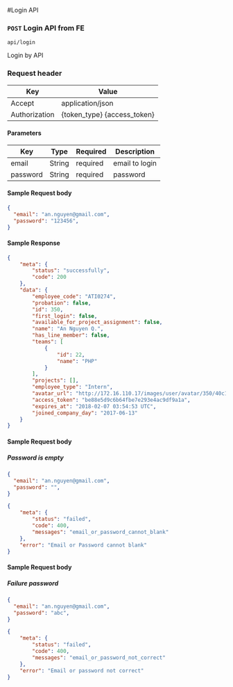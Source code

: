 #Login API
### `POST` Login API from FE
```
api/login
```
Login by API
### Request header
|Key|Value|
|---|---|
| Accept | application/json |
| Authorization | {token_type} {access_token} |

#### Parameters
| Key | Type | Required | Description |
|---|---|---|---|
| email | String | required | email to login |
| password | String | required | password |

#### Sample Request body
```json
{
  "email": "an.nguyen@gmail.com",
  "password": "123456",
}
```
#### Sample Response
```json
{
    "meta": {
        "status": "successfully",
        "code": 200
    },
    "data": {
        "employee_code": "ATI0274",
        "probation": false,
        "id": 350,
        "first_login": false,
        "available_for_project_assignment": false,
        "name": "An Nguyen Q.",
        "has_line_member": false,
        "teams": [
            {
                "id": 22,
                "name": "PHP"
            }
        ],
        "projects": [],
        "employee_type": "Intern",
        "avatar_url": "http://172.16.110.17/images/user/avatar/350/40c1fc7286.png",
        "access_token": "be88e5d9c6b64fbe7e293e4ac9df9a1a",
        "expires_at": "2018-02-07 03:54:53 UTC",
        "joined_company_day": "2017-06-13"
    }
}
```
#### Sample Request body
##### Password is empty
```json
{
  "email": "an.nguyen@gmail.com",
  "password": "",
}
```

```json
{
    "meta": {
        "status": "failed",
        "code": 400,
        "messages": "email_or_password_cannot_blank"
    },
    "error": "Email or Password cannot blank"
}
```
#### Sample Request body
##### Failure password 
```json
{
  "email": "an.nguyen@gmail.com",
  "password": "abc",
}
```
```json
{
    "meta": {
        "status": "failed",
        "code": 400,
        "messages": "email_or_password_not_correct"
    },
    "error": "Email or password not correct"
}
```
